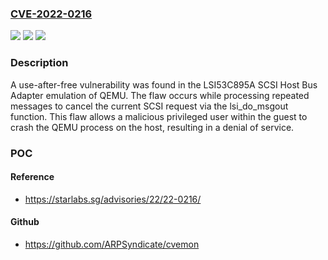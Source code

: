 ### [CVE-2022-0216](https://cve.mitre.org/cgi-bin/cvename.cgi?name=CVE-2022-0216)
![](https://img.shields.io/static/v1?label=Product&message=QEMU&color=blue)
![](https://img.shields.io/static/v1?label=Version&message=%3D%20Affects%20QEMU%20%3C%20v6.0.0%2C%20Fixed%20in%20v7.1.0-rc0%20&color=brighgreen)
![](https://img.shields.io/static/v1?label=Vulnerability&message=CWE-416%20-%20Use%20After%20Free&color=brighgreen)

### Description

A use-after-free vulnerability was found in the LSI53C895A SCSI Host Bus Adapter emulation of QEMU. The flaw occurs while processing repeated messages to cancel the current SCSI request via the lsi_do_msgout function. This flaw allows a malicious privileged user within the guest to crash the QEMU process on the host, resulting in a denial of service.

### POC

#### Reference
- https://starlabs.sg/advisories/22/22-0216/

#### Github
- https://github.com/ARPSyndicate/cvemon

